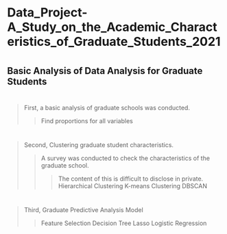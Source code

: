 # Data_Project-A_Study_on_the_Academic_Characteristics_of_Graduate_Students_2021
#
## Basic Analysis of Data Analysis for Graduate Students
#
> First, a basic analysis of graduate schools was conducted.
>> Find proportions for all variables
#
> Second, Clustering graduate student characteristics.
>> A survey was conducted to check the characteristics of the graduate school.
>>> The content of this is difficult to disclose in private.
>> Hierarchical Clustering
>> K-means Clustering
>> DBSCAN
#
> Third, Graduate Predictive Analysis Model
>> Feature Selection
>> Decision Tree
>> Lasso Logistic Regression
